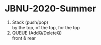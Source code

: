 # JBNU-2020-Summer
1. Stack (push/pop) <br> by the top, of the top, for the top
2. QUEUE (AddQ/DeleteQ) <br> front & rear
